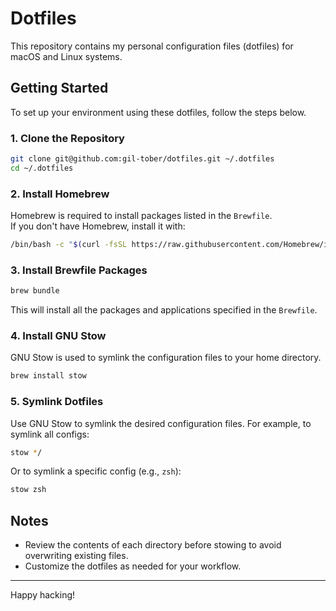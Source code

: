 # Dotfiles

This repository contains my personal configuration files (dotfiles) for macOS and Linux systems.

## Getting Started

To set up your environment using these dotfiles, follow the steps below.

### 1. Clone the Repository

```sh
git clone git@github.com:gil-tober/dotfiles.git ~/.dotfiles
cd ~/.dotfiles
```

### 2. Install Homebrew

Homebrew is required to install packages listed in the `Brewfile`.  
If you don't have Homebrew, install it with:

```sh
/bin/bash -c "$(curl -fsSL https://raw.githubusercontent.com/Homebrew/install/HEAD/install.sh)"
```

### 3. Install Brewfile Packages

```sh
brew bundle
```

This will install all the packages and applications specified in the `Brewfile`.

### 4. Install GNU Stow

GNU Stow is used to symlink the configuration files to your home directory.

```sh
brew install stow
```

### 5. Symlink Dotfiles

Use GNU Stow to symlink the desired configuration files. For example, to symlink all configs:

```sh
stow */
```

Or to symlink a specific config (e.g., `zsh`):

```sh
stow zsh
```

## Notes

- Review the contents of each directory before stowing to avoid overwriting existing files.
- Customize the dotfiles as needed for your workflow.

---

Happy hacking!